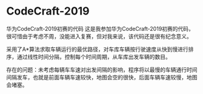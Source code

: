 # CodeCraft-2019
华为CodeCraft-2019初赛的代码
这是我参加华为CodeCraft-2019初赛的代码，很可惜由于考虑不周，没能进入复赛，但对我来说，该代码还是很有纪念意义。

采用了A*算法求取车辆运行的最优路径，对车库车辆按行驶速度从快到慢进行排序，通过线性时间分隔，控制每个时间周期，从车库出发车辆的数目。

存在的问题：未考虑每辆车车速对出发间隔的影响，程序将以最慢的车辆通行时间间隔发车，也就是前面车辆车速较快，地图会空的很快，后面车辆车速较慢，地图会堵塞。

